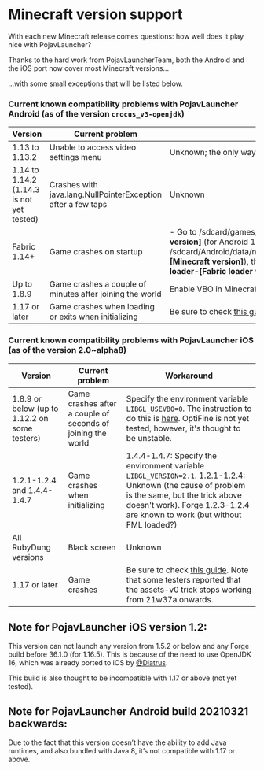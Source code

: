 # Minecraft version support

With each new Minecraft release comes questions: how well does it play nice with PojavLauncher?

Thanks to the hard work from PojavLauncherTeam, both the Android and the iOS port now cover most Minecraft versions...

...with some small exceptions that will be listed below.

### Current known compatibility problems with PojavLauncher Android (as of the version `crocus_v3-openjdk`)
| Version | Current problem | Workaround |
| ------------- | ------------- | ------------- |
| 1.13 to 1.13.2 | Unable to access video settings menu | Unknown; the only way to change these settings is to use options.txt. |
| 1.14 to 1.14.2 (1.14.3 is not yet tested) | Crashes with java.lang.NullPointerException after a few taps | Unknown |
| Fabric 1.14+ | Game crashes on startup | - Go to /sdcard/games/PojavLauncher/.minecraft/.fabric/remappedJars/minecraft-__**[Minecraft version]**__ (for Android 10+: /sdcard/Android/data/net.kdt.pojavlaunch(.debug)/.minecraft/.fabric/remappedJars/minecraft-__**[Minecraft version]**__), then rename zipfstmp__**[random number]**__.tmp to intermediary-fabric-loader-__**[Fabric loader version]**__-__**[Minecraft version]**__.jar |
| Up to 1.8.9 | Game crashes a couple of minutes after joining the world | Enable VBO in Minecraft settings. Avoid using OptiFine. |
| 1.17 or later | Game crashes when loading or exits when initializing | Be sure to check [this guide](https://pojavlauncherteam.github.io/updates/117.html). |
### Current known compatibility problems with PojavLauncher iOS (as of the version 2.0~alpha8)
| Version | Current problem | Workaround |
| ------------- | ------------- | ------------- |
| 1.8.9 or below (up to 1.12.2 on some testers) | Game crashes after a couple of seconds of joining the world | Specify the environment variable `LIBGL_USEVBO=0`. The instruction to do this is [here](https://pojavlauncherteam.github.io/ios/wiki/going-further/environment-variables.html). OptiFine is not yet tested, however, it's thought to be unstable. |
| 1.2.1-1.2.4 and 1.4.4-1.4.7 | Game crashes when initializing | 1.4.4-1.4.7: Specify the environment variable `LIBGL_VERSION=2.1`. 1.2.1-1.2.4: Unknown (the cause of problem is the same, but the trick above doesn't work). Forge 1.2.3-1.2.4 are known to work (but without FML loaded?) |
| All RubyDung versions | Black screen | Unknown |
| 1.17 or later | Game crashes | Be sure to check [this guide](https://pojavlauncherteam.github.io/updates/117.html). Note that some testers reported that the assets-v0 trick stops working from 21w37a onwards. |
## Note for PojavLauncher iOS version 1.2:

This version can not launch any version from 1.5.2 or below and any Forge build before 36.1.0 (for 1.16.5). This is because of the need to use OpenJDK 16, which was already ported to iOS by [@Diatrus](https://twitter.com/diatrus).

This build is also thought to be incompatible with 1.17 or above (not yet tested).

## Note for PojavLauncher Android build 20210321 backwards:

Due to the fact that this version doesn’t have the ability to add Java runtimes, and also bundled with Java 8, it’s not compatible with 1.17 or above.

